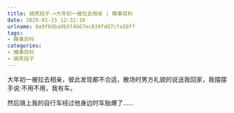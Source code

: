 ```yaml
---
title: 搞笑段子->大年初一被拉去相亲 | 糗事百科
date: 2020-01-15 12:32:10
urlname: 0a9f0dba0b5f4b67ec039fdd7cfa50ff
tags: 
- 糗事百科
categories:
- 糗事百科
- 搞笑段子
---
```

大年初一被拉去相亲，彼此发现都不合适，散场时男方礼貌的说送我回家，我摆摆手说:不用不用，我有车。

然后骑上我的自行车经过他身边时车胎爆了……



